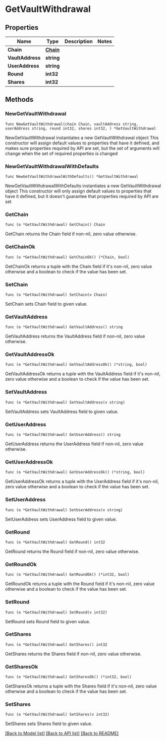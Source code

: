 # GetVaultWithdrawal

## Properties

Name | Type | Description | Notes
------------ | ------------- | ------------- | -------------
**Chain** | [**Chain**](Chain.md) |  | 
**VaultAddress** | **string** |  | 
**UserAddress** | **string** |  | 
**Round** | **int32** |  | 
**Shares** | **int32** |  | 

## Methods

### NewGetVaultWithdrawal

`func NewGetVaultWithdrawal(chain Chain, vaultAddress string, userAddress string, round int32, shares int32, ) *GetVaultWithdrawal`

NewGetVaultWithdrawal instantiates a new GetVaultWithdrawal object
This constructor will assign default values to properties that have it defined,
and makes sure properties required by API are set, but the set of arguments
will change when the set of required properties is changed

### NewGetVaultWithdrawalWithDefaults

`func NewGetVaultWithdrawalWithDefaults() *GetVaultWithdrawal`

NewGetVaultWithdrawalWithDefaults instantiates a new GetVaultWithdrawal object
This constructor will only assign default values to properties that have it defined,
but it doesn't guarantee that properties required by API are set

### GetChain

`func (o *GetVaultWithdrawal) GetChain() Chain`

GetChain returns the Chain field if non-nil, zero value otherwise.

### GetChainOk

`func (o *GetVaultWithdrawal) GetChainOk() (*Chain, bool)`

GetChainOk returns a tuple with the Chain field if it's non-nil, zero value otherwise
and a boolean to check if the value has been set.

### SetChain

`func (o *GetVaultWithdrawal) SetChain(v Chain)`

SetChain sets Chain field to given value.


### GetVaultAddress

`func (o *GetVaultWithdrawal) GetVaultAddress() string`

GetVaultAddress returns the VaultAddress field if non-nil, zero value otherwise.

### GetVaultAddressOk

`func (o *GetVaultWithdrawal) GetVaultAddressOk() (*string, bool)`

GetVaultAddressOk returns a tuple with the VaultAddress field if it's non-nil, zero value otherwise
and a boolean to check if the value has been set.

### SetVaultAddress

`func (o *GetVaultWithdrawal) SetVaultAddress(v string)`

SetVaultAddress sets VaultAddress field to given value.


### GetUserAddress

`func (o *GetVaultWithdrawal) GetUserAddress() string`

GetUserAddress returns the UserAddress field if non-nil, zero value otherwise.

### GetUserAddressOk

`func (o *GetVaultWithdrawal) GetUserAddressOk() (*string, bool)`

GetUserAddressOk returns a tuple with the UserAddress field if it's non-nil, zero value otherwise
and a boolean to check if the value has been set.

### SetUserAddress

`func (o *GetVaultWithdrawal) SetUserAddress(v string)`

SetUserAddress sets UserAddress field to given value.


### GetRound

`func (o *GetVaultWithdrawal) GetRound() int32`

GetRound returns the Round field if non-nil, zero value otherwise.

### GetRoundOk

`func (o *GetVaultWithdrawal) GetRoundOk() (*int32, bool)`

GetRoundOk returns a tuple with the Round field if it's non-nil, zero value otherwise
and a boolean to check if the value has been set.

### SetRound

`func (o *GetVaultWithdrawal) SetRound(v int32)`

SetRound sets Round field to given value.


### GetShares

`func (o *GetVaultWithdrawal) GetShares() int32`

GetShares returns the Shares field if non-nil, zero value otherwise.

### GetSharesOk

`func (o *GetVaultWithdrawal) GetSharesOk() (*int32, bool)`

GetSharesOk returns a tuple with the Shares field if it's non-nil, zero value otherwise
and a boolean to check if the value has been set.

### SetShares

`func (o *GetVaultWithdrawal) SetShares(v int32)`

SetShares sets Shares field to given value.



[[Back to Model list]](../README.md#documentation-for-models) [[Back to API list]](../README.md#documentation-for-api-endpoints) [[Back to README]](../README.md)


